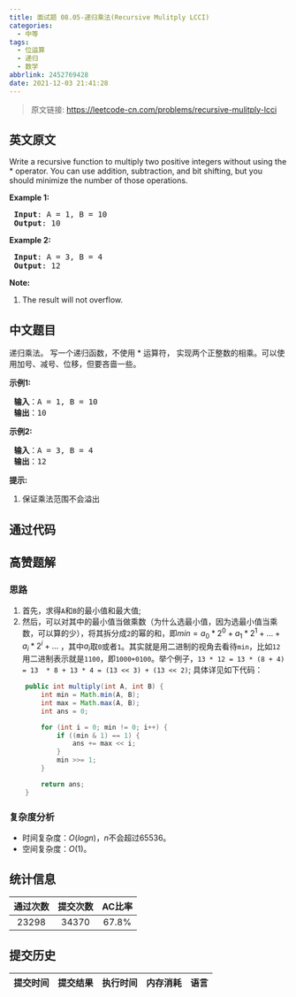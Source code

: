 ```yaml
---
title: 面试题 08.05-递归乘法(Recursive Mulitply LCCI)
categories:
  - 中等
tags:
  - 位运算
  - 递归
  - 数学
abbrlink: 2452769428
date: 2021-12-03 21:41:28
---
```


> 原文链接: https://leetcode-cn.com/problems/recursive-mulitply-lcci


## 英文原文
<div><p>Write a recursive function to multiply two positive integers without using the * operator. You can use addition, subtraction, and bit shifting, but you should minimize the number of those operations.</p>

<p><strong>Example 1:</strong></p>

<pre>
<strong> Input</strong>: A = 1, B = 10
<strong> Output</strong>: 10
</pre>

<p><strong>Example 2:</strong></p>

<pre>
<strong> Input</strong>: A = 3, B = 4
<strong> Output</strong>: 12
</pre>

<p><strong>Note:</strong></p>

<ol>
	<li>The result will not overflow.</li>
</ol>
</div>

## 中文题目
<div><p>递归乘法。 写一个递归函数，不使用 * 运算符， 实现两个正整数的相乘。可以使用加号、减号、位移，但要吝啬一些。</p>

<p> <strong>示例1:</strong></p>

<pre>
<strong> 输入</strong>：A = 1, B = 10
<strong> 输出</strong>：10
</pre>

<p> <strong>示例2:</strong></p>

<pre>
<strong> 输入</strong>：A = 3, B = 4
<strong> 输出</strong>：12
</pre>

<p> <strong>提示:</strong></p>

<ol>
<li>保证乘法范围不会溢出</li>
</ol>
</div>

## 通过代码
<RecoDemo>
</RecoDemo>


## 高赞题解
### 思路
1. 首先，求得`A`和`B`的最小值和最大值;
2. 然后，可以对其中的最小值当做乘数（为什么选最小值，因为选最小值当乘数，可以算的少），将其拆分成`2`的幂的和，即$min = a_0 * 2^0 + a_1 * 2^1 + ... + a_i * 2^i + ...$ ，其中$a_i$取`0`或者`1`。其实就是用二进制的视角去看待`min`，比如`12`用二进制表示就是`1100`，即`1000+0100`。举个例子，`13 * 12 = 13 * (8 + 4) = 13  * 8 + 13 * 4 = (13 << 3) + (13 << 2)`; 具体详见如下代码：

```java
    public int multiply(int A, int B) {
        int min = Math.min(A, B);
        int max = Math.max(A, B);
        int ans = 0;

        for (int i = 0; min != 0; i++) {
            if ((min & 1) == 1) {
                ans += max << i;
            }
            min >>= 1;
        }

        return ans;
    }
```

### 复杂度分析
- 时间复杂度：$O(logn)$，$n$不会超过$65536$。
- 空间复杂度：$O(1)$。

## 统计信息
| 通过次数 | 提交次数 | AC比率 |
| :------: | :------: | :------: |
|    23298    |    34370    |   67.8%   |

## 提交历史
| 提交时间 | 提交结果 | 执行时间 |  内存消耗  | 语言 |
| :------: | :------: | :------: | :--------: | :--------: |
